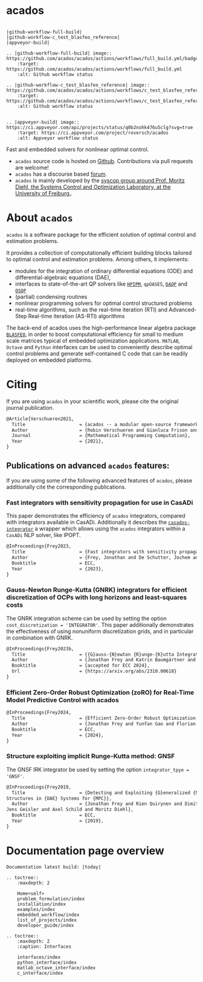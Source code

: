 # acados


```eval_rst

|github-workflow-full-build|
|github-workflow-c_test_blasfeo_reference|
|appveyor-build|

.. |github-workflow-full-build| image:: https://github.com/acados/acados/actions/workflows/full_build.yml/badge.svg
    :target: https://github.com/acados/acados/actions/workflows/full_build.yml
    :alt: Github workflow status

.. |github-workflow-c_test_blasfeo_reference| image:: https://github.com/acados/acados/actions/workflows/c_test_blasfeo_reference.yml/badge.svg
    :target: https://github.com/acados/acados/actions/workflows/c_test_blasfeo_reference.yml
    :alt: Github workflow status


.. |appveyor-build| image:: https://ci.appveyor.com/api/projects/status/q0b2nohk476u5clg?svg=true
    :target: https://ci.appveyor.com/project/roversch/acados
    :alt: Appveyor workflow status

```


Fast and embedded solvers for nonlinear optimal control.

- `acados` source code is hosted on [Github](https://github.com/acados/acados).
Contributions via pull requests are welcome!
- `acados` has a discourse based [forum](https://discourse.acados.org/).
- `acados` is mainly developed by the [syscop group around Prof. Moritz Diehl, the Systems Control and Optimization Laboratory, at the University of Freiburg.](https://www.syscop.de/).


# About `acados`

`acados` is a software package for the efficient solution of optimal control and estimation problems.
<!-- It is the successor of the [`ACADO`](https://acado.github.io/) software package developed at KU Leuven and University of Freiburg by the team of Prof. Moritz Diehl. -->
It provides a collection of computationally efficient building blocks tailored to optimal control and estimation problems.
Among others, it implements:
- modules for the integration of ordinary differential equations (ODE) and differential-algebraic equations (DAE),
- interfaces to state-of-the-art QP solvers like [`HPIPM`](https://github.com/giaf/hpipm), `qpOASES`, [`DAQP`](https://github.com/darnstrom/daqp) and [`OSQP`](https://github.com/oxfordcontrol/osqp)
- (partial) condensing routines
- nonlinear programming solvers for optimal control structured problems
- real-time algorithms, such as the real-time iteration (RTI) and Advanced-Step Real-time iteration (AS-RTI) algorithms

The back-end of acados uses the high-performance linear algebra package [`BLASFEO`](https://github.com/giaf/blasfeo), in order to boost computational efficiency for small to medium scale matrices typical of embedded optimization applications.
`MATLAB`, `Octave` and `Python` interfaces can be used to conveniently describe optimal control problems and generate self-contained C code that can be readily deployed on embedded platforms.


# Citing
If you are using `acados` in your scientific work, please cite the original journal publication.


```latex
@Article{Verschueren2021,
  Title                    = {acados -- a modular open-source framework for fast embedded optimal control},
  Author                   = {Robin Verschueren and Gianluca Frison and Dimitris Kouzoupis and Jonathan Frey and Niels van Duijkeren and Andrea Zanelli and Branimir Novoselnik and Thivaharan Albin and Rien Quirynen and Moritz Diehl},
  Journal                  = {Mathematical Programming Computation},
  Year                     = {2021},
}
```

## Publications on advanced `acados` features:
If you are using some of the following advanced features of `acados`, please additionally cite the corresponding publications.

### Fast integrators with sensitivity propagation for use in CasADi
This paper demonstrates the efficiency of `acados` integrators, compared with integrators available in CasADi.
Additionally it describes the [`casados-integrator`](https://github.com/FreyJo/casados-integrators) a wrapper which allows using the `acados` integrators within a `CasADi` NLP solver, like IPOPT.

```latex
@InProceedings{Frey2023,
  Title                    = {Fast integrators with sensitivity propagation for use in {C}as{AD}i},
  Author                   = {Frey, Jonathan and De Schutter, Jochem and Diehl, Moritz},
  Booktitle                = ECC,
  Year                     = {2023},
}
```

### Gauss-Newton Runge-Kutta (GNRK) integrators for efficient discretization of OCPs with long horizons and least-squares costs

The GNRK integration scheme can be used by setting the option `cost_discretization = 'INTEGRATOR'`.
This paper additionally demonstrates the effectiveness of using nonuniform discretization grids, and in particular in combination with GNRK.
```latex
@InProceedings{Frey2023b,
  Title                    = {{G}auss-{N}ewton {R}unge-{K}utta Integration for Efficient Discretization of Optimal Control Problems with Long Horizons and Least-Squares Costs},
  Author                   = {Jonathan Frey and Katrin Baumgärtner and Moritz Diehl},
  Booktitle                = {accepted for ECC 2024},
  Url                      = {https://arxiv.org/abs/2310.00618}
}
```

### Efficient Zero-Order Robust Optimization (zoRO) for Real-Time Model Predictive Control with acados
```latex
@InProceedings{Frey2024,
  Title                    = {Efficient Zero-Order Robust Optimization for Real-Time Model Predictive Control with acados},
  Author                   = {Jonathan Frey and Yunfan Gao and Florian Messerer and Amon Lahr and Melanie N Zeilinger and Moritz Diehl},
  Booktitle                = ECC,
  Year                     = {2024},
}
```

### Structure exploiting implicit Runge-Kutta method: GNSF
The GNSF IRK integrator be used by setting the option `integrator_tpye = 'GNSF'`.
```latex
@InProceedings{Frey2019,
  Title                    = {Detecting and Exploiting {G}eneralized {N}onlinear {S}tatic {F}eedback
Structures in {DAE} Systems for {MPC}},
  Author                   = {Jonathan Frey and Rien Quirynen and Dimitris Kouzoupis and Gianluca Frison and
Jens Geisler and Axel Schild and Moritz Diehl},
  Booktitle                = ECC,
  Year                     = {2019},
}
```



<!-- ## First acados publication in Proceedings of the IFAC Conference
```latex
@inproceedings{Verschueren2018,
    booktitle = {Proceedings of the IFAC Conference on Nonlinear Model Predictive Control (NMPC)},
    title = {Towards a modular software package for embedded optimization},
    year = {2018},
    author = {Robin Verschueren and Gianluca Frison and Dimitris Kouzoupis and Niels van Duijkeren and Andrea Zanelli and Rien Quirynen and Moritz Diehl},
}
``` -->

# Documentation page overview

```eval_rst
Documentation latest build: |today|
```


```eval_rst
.. toctree::
    :maxdepth: 2

    Home<self>
    problem_formulation/index
    installation/index
    examples/index
    embedded_workflow/index
    list_of_projects/index
    developer_guide/index
```


```eval_rst
.. toctree::
    :maxdepth: 2
    :caption: Interfaces

    interfaces/index
    python_interface/index
    matlab_octave_interface/index
    c_interface/index
```
